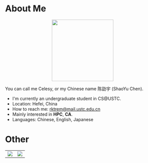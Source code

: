 # About Me

<div align="center">

<img src="https://github.com/CelesyChen.png?size=200" width="200" />

</div>

You can call me Celesy, or my Chinese name 陈劭宇 (ShaoYu Chen).

- I'm currently an undergraduate student in CS@USTC.
- Location: Hefei, China
- How to reach me: [rktrem@mail.ustc.edu.cn](rktrem@mail.ustc.edu.cn)
- Mainly interested in **HPC**, **CA**.
- Languages: Chinese, English, Japanese

# Other

<div align="center">
  <table>
    <tc>
      <td>
        <img src="https://github-readme-stats.vercel.app/api?username=CelesyChen&show_icons=true&theme=tokyonight">
      </td>
    </tc>
    <tc>
      <td>
        <img src="https://github-readme-stats.vercel.app/api/top-langs/?username=CelesyChen&layout=donut-vertical&theme=tokyonight&hide=javascript,vue,html,css,typst">
      </td>
    </tc>
  </table>
</div>

